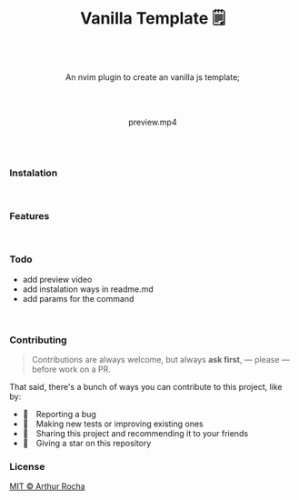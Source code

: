 <h1 align="center"> Vanilla Template 🗒️ </h1>
<br>
<br>
<p align="center"> An nvim plugin to create an vanilla js template;</p>
<br>
<br>
<p align="center"> preview.mp4 </p>
<br>
<br>

### Instalation

<br>

### Features 

<br>

### Todo
- add preview video
- add instalation ways in readme.md
- add params for the command 

<br>

###  Contributing

> Contributions are always welcome, but always **ask first**, — please — before work on a PR.

That said, there's a bunch of ways you can contribute to this project, like by:

- :bug: Reporting a bug
- :test_tube: Making new tests or improving existing ones
- :rotating_light: Sharing this project and recommending it to your friends
- :star2: Giving a star on this repository

### License

[MIT © Arthur Rocha](https://github.com/arthurdev06/vanilla-template/blob/main/LICENSE)
